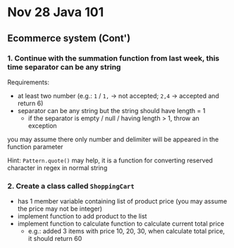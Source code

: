 # Nov 28 Java 101

## Ecommerce system (Cont')
### 1. Continue with the summation function from last week, this time separator can be any string
Requirements: 
- at least two number (e.g.: `1` / `1,` -> not accepted; `2,4` -> accepted and return 6)
- separator can be any string but the string should have length = 1
  - if the separator is empty / null / having length > 1, throw an exception

you may assume there only number and delimiter will be appeared in the function parameter

Hint: `Pattern.quote()` may help, it is a function for converting reserved character in regex in normal string

### 2. Create a class called `ShoppingCart`
- has 1 member variable containing list of product price (you may assume the price may not be integer)
- implement function to add product to the list
- implement function to calculate function to calculate current total price
  - e.g.: added 3 items with price 10, 20, 30, when calculate total price, it should return 60


